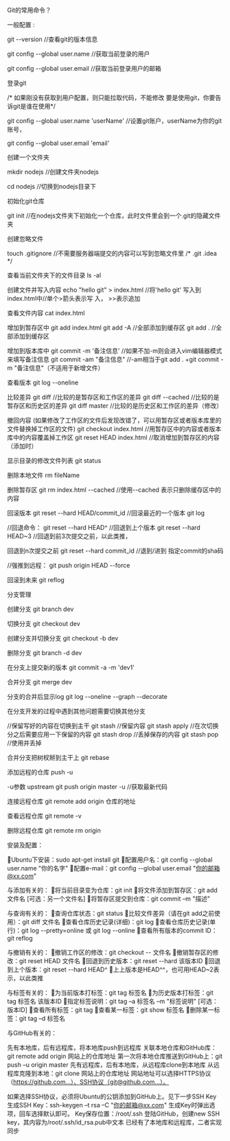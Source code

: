 Git的常用命令？

一般配置 :

git --version //查看git的版本信息

git config --global user.name //获取当前登录的用户

git config --global user.email //获取当前登录用户的邮箱

登录git

/* 如果刚没有获取到用户配置，则只能拉取代码，不能修改 要是使用git，你要告诉git是谁在使用*/
 
git config --global user.name 'userName'    //设置git账户，userName为你的git账号，

git config --global user.email 'email'

创建一个文件夹

mkdir nodejs    //创建文件夹nodejs

cd nodejs       //切换到nodejs目录下

初始化git仓库

git init //在nodejs文件夹下初始化一个仓库，此时文件里会到一个.git的隐藏文件夹

创建忽略文件

touch .gitignore    //不需要服务器端提交的内容可以写到忽略文件里 /*
  .git
        .idea
    */

查看当前文件夹下的文件目录
ls -al

创建文件并写入内容
echo "hello git" > index.html       //将'hello git' 写入到index.html中//单个>箭头表示写
入， >>表示追加

查看文件内容
cat index.html

增加到暂存区中
git add index.html
git add -A      //全部添加到缓存区
git add .      //全部添加到缓存区

增加到版本库中
git commit -m '备注信息'       //如果不加-m则会进入vim编辑器模式来填写备注信息 
git commit -am "备注信息"    //-am相当于git add . +git commit -m "备注信息"（不适用于新增文件）

查看版本
git log --oneline

比较差异
git diff //比较的是暂存区和工作区的差异
git diff --cached //比较的是暂存区和历史区的差异
git diff master //比较的是历史区和工作区的差异（修改）

撤回内容
(如果修改了工作区的文件后发现改错了，可以用暂存区或者版本库里的文件替换掉工作区的文件)
git checkout index.html //用暂存区中的内容或者版本库中的内容覆盖掉工作区
git reset HEAD index.html //取消增加到暂存区的内容（添加时）

显示目录的修改文件列表
git status

删除本地文件
rm fileName

删除暂存区
git rm index.html --cached //使用--cached 表示只删除缓存区中的内容

回滚版本
git reset --hard HEAD/commit_id //回滚最近的一个版本 git log

//回退命令：
git reset --hard HEAD^         //回退到上个版本
git reset --hard HEAD~3        //回退到前3次提交之前，以此类推，

回退到n次提交之前
git reset --hard commit_id     //退到/进到 指定commit的sha码

//强推到远程：
git push origin HEAD --force

回滚到未来
git reflog

分支管理

创建分支
git branch dev

切换分支
git checkout dev

创建分支并切换分支
git checkout -b dev

删除分支
git branch -d dev

在分支上提交新的版本
git commit -a -m 'dev1'

合并分支
git merge dev

分支的合并后显示log
git log --oneline --graph --decorate

在分支开发的过程中遇到其他问题需要切换其他分支

//保留写好的内容在切换到主干
git stash //保留内容
git stash apply //在次切换分之后需要应用一下保留的内容
git stash drop //丢掉保存的内容
git stash pop //使用并丢掉

合并分支把树杈掰到主干上
git rebase

添加远程的仓库
push -u

-u参数 upstream
git push origin master -u   //获取最新代码

连接远程仓库
git remote add origin 仓库的地址

查看远程仓库
git remote -v

删除远程仓库
git remote rm origin


安装及配置：

Ubuntu下安装：sudo apt-get install git
配置用户名：git config --global user.name "你的名字"
配置e-mail：git config --global user.email "你的邮箱@xx.com"

与添加有关的：
将当前目录变为仓库：git init
将文件添加到暂存区：git add 文件名 [可选：另一个文件名]
将暂存区提交到仓库：git commit –m "描述"

与查询有关的：
查询仓库状态：git status
比较文件差异（请在git add之前使用）：git diff 文件名
查看仓库历史记录(详细)：git log
查看仓库历史记录(单行)：git log --pretty=online 或 git log --online
查看所有版本的commit ID：git reflog

与撤销有关的：
撤销工作区的修改：git checkout -- 文件名
撤销暂存区的修改：git reset HEAD 文件名
回退到历史版本：git reset --hard 该版本ID
回退到上个版本：git reset --hard HEAD^
上上版本是HEAD^^，也可用HEAD~2表示，以此类推

与标签有关的：
为当前版本打标签：git tag 标签名
为历史版本打标签：git tag 标签名 该版本ID
指定标签说明：git tag –a 标签名 –m "标签说明" [可选：版本ID]
查看所有标签：git tag
查看某一标签：git show 标签名
删除某一标签：git tag –d 标签名

与GitHub有关的：

先有本地库，后有远程库，将本地库push到远程库
关联本地仓库和GitHub库：git remote add origin 网站上的仓库地址
第一次将本地仓库推送到GitHub上：git push –u origin master
先有远程库，后有本地库，从远程库clone到本地库
从远程库克隆到本地：git clone 网站上的仓库地址
网站地址可以选择HTTPS协议（https://github.com...）、SSH协议（git@github.com...）。

如果选择SSH协议，必须将Ubuntu的公钥添加到GitHub上。见下一步SSH Key
生成SSH Key：ssh-keygen –t rsa –C "你的邮箱@xx.com"
生成Key时弹出选项，回车选择默认即可。
Key保存位置：/root/.ssh
登陆GitHub，创建new SSH key，其内容为/root/.ssh/id_rsa.pub中文本
已经有了本地库和远程库，二者实现同步